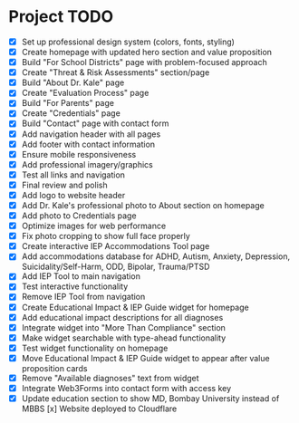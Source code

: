 # Project TODO

- [x] Set up professional design system (colors, fonts, styling)
- [x] Create homepage with updated hero section and value proposition
- [x] Build "For School Districts" page with problem-focused approach
- [x] Create "Threat & Risk Assessments" section/page
- [x] Build "About Dr. Kale" page
- [x] Create "Evaluation Process" page
- [x] Build "For Parents" page
- [x] Create "Credentials" page
- [x] Build "Contact" page with contact form
- [x] Add navigation header with all pages
- [x] Add footer with contact information
- [x] Ensure mobile responsiveness
- [x] Add professional imagery/graphics
- [x] Test all links and navigation
- [x] Final review and polish
- [x] Add logo to website header
- [x] Add Dr. Kale's professional photo to About section on homepage
- [x] Add photo to Credentials page
- [x] Optimize images for web performance
- [x] Fix photo cropping to show full face properly
- [x] Create interactive IEP Accommodations Tool page
- [x] Add accommodations database for ADHD, Autism, Anxiety, Depression, Suicidality/Self-Harm, ODD, Bipolar, Trauma/PTSD
- [x] Add IEP Tool to main navigation
- [x] Test interactive functionality
- [x] Remove IEP Tool from navigation
- [x] Create Educational Impact & IEP Guide widget for homepage
- [x] Add educational impact descriptions for all diagnoses
- [x] Integrate widget into "More Than Compliance" section
- [x] Make widget searchable with type-ahead functionality
- [x] Test widget functionality on homepage
- [x] Move Educational Impact & IEP Guide widget to appear after value proposition cards
- [x] Remove "Available diagnoses" text from widget
- [x] Integrate Web3Forms into contact form with access key
- [x] Update education section to show MD, Bombay University instead of MBBS
[x] Website deployed to Cloudflare